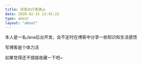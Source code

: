 ```yaml
---
title: 将登太行雪满山
date: 2020-02-15 13:41:23
type: about
layout: "about"
---
```



本人是一名Java后台开发，会不定时在博客中分享一些知识和生活感悟

写博客是个体力活

如果觉得还不错就收藏一下吧~